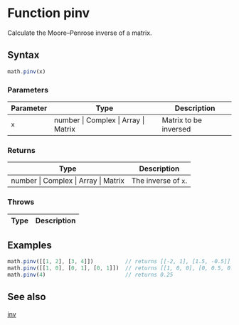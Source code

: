 <!-- Note: This file is automatically generated from source code comments. Changes made in this file will be overridden. -->

# Function pinv

Calculate the Moore–Penrose inverse of a matrix.


## Syntax

```js
math.pinv(x)
```

### Parameters

Parameter | Type | Description
--------- | ---- | -----------
`x` | number &#124; Complex &#124; Array &#124; Matrix | Matrix to be inversed

### Returns

Type | Description
---- | -----------
number &#124; Complex &#124; Array &#124; Matrix | The inverse of `x`.


### Throws

Type | Description
---- | -----------


## Examples

```js
math.pinv([[1, 2], [3, 4]])          // returns [[-2, 1], [1.5, -0.5]]
math.pinv([[1, 0], [0, 1], [0, 1]])  // returns [[1, 0, 0], [0, 0.5, 0.5]]
math.pinv(4)                         // returns 0.25
```


## See also

[inv](inv.md)
